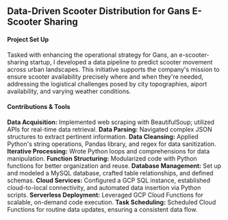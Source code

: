 ## Data-Driven Scooter Distribution for Gans E-Scooter Sharing

#### Project Set Up
Tasked with enhancing the operational strategy for Gans, an e-scooter-sharing startup, I developed a data pipeline to predict scooter movement across urban landscapes. 
This initiative supports the company's mission to ensure scooter availability precisely where and when they're needed, addressing the logistical challenges posed by city topographies, aiport availability, and varying weather conditions.

#### Contributions & Tools
**Data Acquisition:** Implemented web scraping with BeautifulSoup; utilized APIs for real-time data retrieval.
**Data Parsing:** Navigated complex JSON structures to extract pertinent information.
**Data Cleansing:** Applied Python's string operations, Pandas library, and regex for data sanitization.
**Iterative Processing:** Wrote Python loops and comprehensions for data manipulation.
**Function Structuring:** Modularized code with Python functions for better organization and reuse.
**Database Management:** Set up and modeled a MySQL database, crafted table relationships, and defined schemas.
**Cloud Services:** Configured a GCP SQL instance, established cloud-to-local connectivity, and automated data insertion via Python scripts.
**Serverless Deployment:** Leveraged GCP Cloud Functions for scalable, on-demand code execution.
**Task Scheduling:** Scheduled Cloud Functions for routine data updates, ensuring a consistent data flow.

